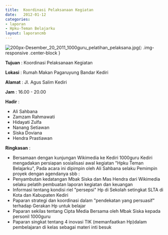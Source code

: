 ```yaml
---	
title: 	Koordinasi Pelaksanaan Kegiatan
date: 	2012-01-12
categories:	
- laporan	
- Hpku-Teman Belajarku	
layout: laporancmb	
---	
```

	
![200px-Desember_20_2011_1000guru_pelatihan_pelaksana.jpg](/uploads/200px-Desember_20_2011_1000guru_pelatihan_pelaksana.jpg){: .img-responsive .center-block }	
	
**Tujuan** :	Koordinasi Pelaksanaan Kegiatan
	
**Lokasi** :	Rumah Makan Pagaruyung Bandar Kediri
	
**Alamat** : 	Jl. Agus Salim Kediri
	
**Jam** :	16.00 - 20.00
	
**Hadir** :	
*	Ali Sahbana
*	Zamzam Rahmawati
*	Hidayati Zulfa
*	Nanang Setiawan
*	Siska Doviana
*	Hendra Prastiawan

**Ringkasan** :	
*	Bersamaan dengan kunjungan Wikimedia ke Kediri 1000guru Kediri mengadakan persiapan sosialisasi awal kegiatan "Hpku Teman Belajarku", Pada acara ini dipimpin oleh Ali Sahbana selaku Pemimpin proyek dengan agendanya sbb :
*	Penyambutan kedatangan Mbak Siska dan Mas Hendra dari Wikimedia selaku pelatih pembuatan laporan kegiatan dan keuangan
*	Informasi tentang kondisi riel "persepsi" Hp di Sekolah setingkat SLTA di Kota dan Kabupaten Kediri
*	Paparan strategi dan koordinasi dalam "pendekatan yang persuasif" terhadap Gerakan Hp untuk belajar
*	Paparan sekilas tentang Cipta Media Bersama oleh Mbak Siska kepada personil 1000guru
*	Paparan singkat tentang 4 inovasi TIK (memanfaatkan Hp)dalam pembelajaran di kelas sebagai materi inti besuk
